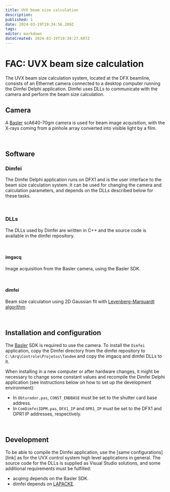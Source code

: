 ```yaml
---
title: UVX beam size calculation
description: 
published: 1
date: 2024-03-19T19:34:56.209Z
tags: 
editor: markdown
dateCreated: 2024-03-19T19:34:27.607Z
---
```


# FAC: UVX beam size calculation

The UVX beam size calculation system, located at the DFX beamline, consists of an Ethernet camera connected to a desktop computer running the Dimfei Delphi application. Dimfei uses DLLs to communicate with the camera and perform the beam size calculation.

## Camera

A [Basler](http://www.baslerweb.com/en) scA640-70gm camera is used for beam image acquisition, with the X-rays coming from a pinhole array converted into visible light by a film.

<br />

## Software

### Dimfei

The Dimfei Delphi application runs on DFX1 and is the user interface to the beam size calculation system. It can be used for changing the camera and calculation parameters, and depends on the DLLs described below for these tasks.

<br />

### DLLs

The DLLs used by Dimfei are written in C++ and the source code is available in the dimfei repository.

<br />

#### imgacq

Image acquisition from the Basler camera, using the Basler SDK.

<br />

#### dimfei

Beam size calculation using 2D Gaussian fit with [Levenberg-Marquardt algorithm](https://en.wikipedia.org/wiki/Levenberg%E2%80%93Marquardt_algorithm).

<br />

## Installation and configuration

The [Basler](http://www.baslerweb.com/en) SDK is required to use the camera. To install the `Dimfei` application, copy the Dimfei directory from the dimfei repository to `C:\Arq\Controle\Projetos\Tandem` and copy the imgacq and dimfei DLLs to it.

When installing in a new computer or after hardware changes, it might be necessary to change some constant values and recompile the Dimfei Delphi application (see instructions below on how to set up the development environment):

- In `Obturador.pas`, `CONST_ENDBASE` must be set to the shutter card base address.
- In `ComDimfeiIDPM.pas`, `DFX1_IP` and `OPR1_IP` must be set to the DFX1 and OPR1 IP addresses, respectively.

<br />

## Development

To be able to compile the Dimfei application, use the [same configurations][link] as for the UVX control system high level applications in general. The source code for the DLLs is supplied as Visual Studio solutions, and some additional requirements must be fulfilled:

- acqimg depends on the Basler SDK.
- dimfei depends on [LAPACKE](http://www.netlib.org/lapack/index.html#_lapack_for_windows).